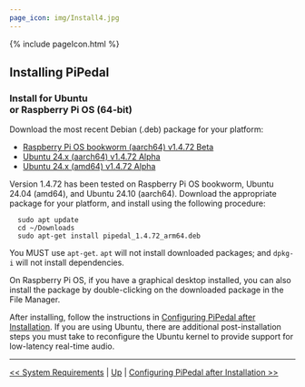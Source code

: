```yaml
---
page_icon: img/Install4.jpg
---
```


{% include pageIcon.html %}


## Installing PiPedal


### Install for Ubuntu <br/>or Raspberry Pi OS (64-bit)


Download the most recent Debian (.deb) package for your platform:

- [Raspberry Pi OS bookworm (aarch64) v1.4.72 Beta](https://github.com/rerdavies/pipedal/releases/download/)
- [Ubuntu 24.x (aarch64) v1.4.72 Alpha](https://github.com/rerdavies/pipedal/releases/download/)
- [Ubuntu 24.x (amd64) v1.4.72 Alpha](https://github.com/rerdavies/pipedal/releases/download/)


Version 1.4.72 has been tested on Raspberry Pi OS bookworm, Ubuntu 24.04 (amd64), and Ubuntu 24.10 (aarch64). Download the appropriate package for your platform, and install using the following procedure:

```
  sudo apt update
  cd ~/Downloads  
  sudo apt-get install pipedal_1.4.72_arm64.deb 
```
You MUST use `apt-get`. `apt` will not install downloaded packages; and `dpkg-i` will not install dependencies. 

On Raspberry Pi OS, if you have a graphical desktop installed, you can also install the package by double-clicking on the downloaded package in the File Manager.


After installing, follow the instructions in [Configuring PiPedal after Installation](Configuring.md). If 
you are using Ubuntu, there are additional post-installation steps you must take to reconfigure the Ubuntu kernel 
to provide support for low-latency real-time audio. 


--------
[<< System Requirements](SystemRequirements.md) | [Up](Documentation.md) | [Configuring PiPedal after Installation >>](Configuring.md)
